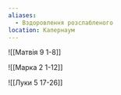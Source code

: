 ```yaml
---
aliases:
  - Вздоровлення розслабленого
location: Капернаум
---
```

![[Матвія 9 1-8]]


![[Марка 2 1-12]]


![[Луки 5 17-26]]